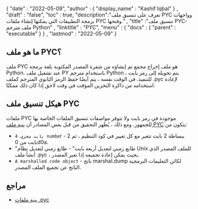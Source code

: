 {
  "date" : "2022-05-09",
  "author" : {
    "display_name" : "Kashif Iqbal"
} ,
  "draft" : "false",
  "toc" : true,
  "description":"تعرف على تنسيق ملف PYC وواجهات برمجة التطبيقات التي يمكنها إنشاء ملفات PYC وفتحها." ,
  "title" :"تنسيق ملف PYC- ملف مترجم Python" ,
  "linktitle" : "PYC",
  "menu" : {
    "docs" : {
      "parent" : "executable"
}
} ,
  "lastmod" : "2022-05-09"
}

## ما هو ملف PYC؟

ملف PYC هو ملف إخراج مجمع تم إنشاؤه من شفرة المصدر المكتوبة بلغة برمجة Python. عند تشغيل ملف PY باستخدام مترجم Python ، يتم تحويله إلى رمز بايت للتنفيذ. في الوقت نفسه ، يتم أيضًا حفظ الرمز الثانوي المترجم كملف .pyc لإعادة استخدامه من ذاكرة التخزين المؤقت في وقت لاحق إذا كان ذلك ممكنًا.

## هيكل تنسيق ملف PYC

ملفات PYC موجودة في رمز بايت ولا تتوفر مواصفات تنسيق الملفات الخاصة بها للجمهور. ومع ذلك ، يُظهر التحقيق من قبل بعض المصادر أن [بنية ملف PYC](https://nedbatchelder.com/blog/200804/the_structure_of_pyc_files.html) يتكون من:

* `4 بايت سحري numbe`r - ببساطة 2 بايت تتغير مع كل تغيير في كود التنظيم ، ثم 2 بايت من 0d0a.
* "طابع زمني لتعديل أربعة بايت" - طابع زمني لتعديل نظام Unix للملف المصدر الذي أنشأ ملف .pyc ، بحيث يمكن إعادة تجميعه إذا تغير المصدر.
* `A marshalled code object` - ناتج marshal.dump لكائن التعليمات البرمجية الناتج عن تجميع الملف المصدر.

## مراجع

* [بنية ملفات .pyc](https://nedbatchelder.com/blog/200804/the_structure_of_pyc_files.html)

